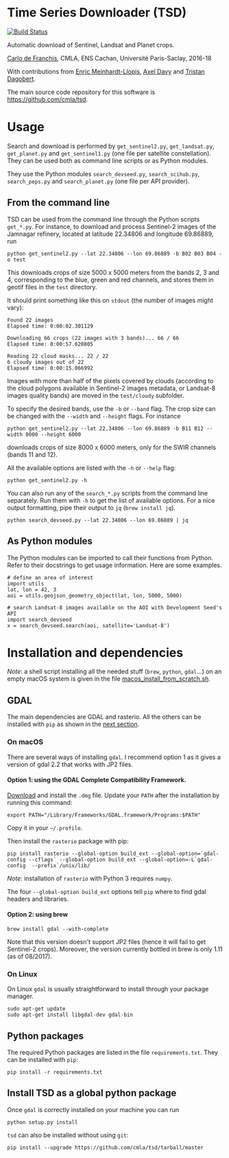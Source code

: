 # Time Series Downloader (TSD)
[![Build Status](https://travis-ci.com/cmla/tsd.svg?branch=master)](https://travis-ci.com/cmla/tsd)

Automatic download of Sentinel, Landsat and Planet crops.

[Carlo de Franchis](mailto:carlo.de-franchis@ens-cachan.fr),
CMLA, ENS Cachan, Université Paris-Saclay, 2016-18

With contributions from [Enric Meinhardt-Llopis](mailto:enric.meinhardt@cmla.ens-cachan.fr), [Axel Davy](mailto:axel.davy@ens.fr) and [Tristan Dagobert](mailto:tristan.dagobert@cmla.ens-cachan.fr).


The main source code repository for this software is https://github.com/cmla/tsd.

# Usage

Search and download is performed by `get_sentinel2.py`, `get_landsat.py`,
`get_planet.py` and `get_sentinel1.py` (one file per satellite constellation).
They can be used both as command line scripts or as Python modules.

They use the Python modules `search_devseed.py`, `search_scihub.py`,
`search_peps.py` and `search_planet.py` (one file per API provider).

## From the command line
TSD can be used from the command line through the Python scripts
`get_*.py`. For instance, to download and process Sentinel-2 images of the
Jamnagar refinery, located at latitude 22.34806 and longitude 69.86889, run

    python get_sentinel2.py --lat 22.34806 --lon 69.86889 -b B02 B03 B04 -o test

This downloads crops of size 5000 x 5000 meters from the bands 2, 3 and 4,
corresponding to the blue, green and red channels, and stores them in geotif
files in the `test` directory.

It should print something like this on `stdout` (the number of images might vary):

    Found 22 images
    Elapsed time: 0:00:02.301129

    Downloading 66 crops (22 images with 3 bands)... 66 / 66
    Elapsed time: 0:00:57.620805

    Reading 22 cloud masks... 22 / 22
    6 cloudy images out of 22
    Elapsed time: 0:00:15.066992

Images with more than half of the pixels covered by clouds (according to the
cloud polygons available in Sentinel-2 images metadata, or Landsat-8 images
quality bands) are moved in the `test/cloudy` subfolder.

To specify the desired bands, use the `-b` or `--band` flag. The crop size can
be changed with the `--width` and `--height` flags. For instance

    python get_sentinel2.py --lat 22.34806 --lon 69.86889 -b B11 B12 --width 8000 --height 6000

downloads crops of size 8000 x 6000 meters, only for the SWIR channels (bands 11
and 12).

All the available options are listed with the `-h` or `--help` flag:

    python get_sentinel2.py -h

You can also run any of the `search_*.py` scripts from the command line
separately. Run them with `-h` to get the list of available options.  For a
nice output formatting, pipe their output to `jq` (`brew install jq`).

    python search_devseed.py --lat 22.34806 --lon 69.86889 | jq


## As Python modules

The Python modules can be imported to call their functions from Python. Refer
to their docstrings to get usage information. Here are some examples.

    # define an area of interest
    import utils
    lat, lon = 42, 3
    aoi = utils.geojson_geometry_object(lat, lon, 5000, 5000)

    # search Landsat-8 images available on the AOI with Development Seed's API
    import search_devseed
    x = search_devseed.search(aoi, satellite='Landsat-8')


# Installation and dependencies
_Note_: a shell script installing all the needed stuff (`brew`, `python`,
`gdal`...) on an empty macOS system is given in the file
[macos_install_from_scratch.sh](macos_install_from_scratch.sh).

## GDAL
The main dependencies are GDAL and rasterio. All the others can be installed
with `pip` as shown in the [next section](#python-packages).

### On macOS
There are several ways of installing `gdal`. I recommend option 1 as it
gives a version of gdal 2.2 that works with JP2 files.

#### Option 1: using the GDAL Complete Compatibility Framework.

[Download](http://www.kyngchaos.com/files/software/frameworks/GDAL_Complete-2.2.dmg)
and install the `.dmg` file. Update your `PATH` after the installation by
running this command:

    export PATH="/Library/Frameworks/GDAL.framework/Programs:$PATH"

Copy it in your `~/.profile`.

Then install the `rasterio` package with pip:

    pip install rasterio --global-option build_ext --global-option=`gdal-config --cflags` --global-option build_ext --global-option=-L`gdal-config  --prefix`/unix/lib/

_Note_: installation of `rasterio` with Python 3 requires `numpy`.

The four `--global-option build_ext` options tell `pip` where to find gdal
headers and libraries.

#### Option 2: using brew

    brew install gdal --with-complete

Note that this version doesn't support JP2 files (hence it will fail to get
Sentinel-2 crops). Moreover, the version currently bottled in brew is only 1.11
(as of 08/2017).

### On Linux
On Linux `gdal` is usually straightforward to install through your package
manager.

    sudo apt-get update
    sudo apt-get install libgdal-dev gdal-bin

## Python packages
The required Python packages are listed in the file `requirements.txt`. They
can be installed with `pip`:

    pip install -r requirements.txt

## Install TSD as a global python package
Once `gdal` is correctly installed on your machine you can run

    python setup.py install

`tsd` can also be installed without using `git`:

    pip install --upgrade https://github.com/cmla/tsd/tarball/master

